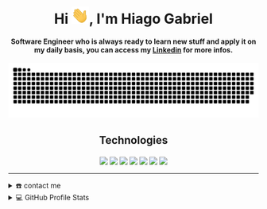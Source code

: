 <div align="center">
<h1 align="center">Hi <img width="35" src="https://github.com/1999AZZAR/1999AZZAR/blob/main/resources/img/waving.gif">, I'm Hiago Gabriel</h1>
<h4 align="center">Software Engineer who is always ready to learn new stuff and apply it on my daily basis, you can access my <a href="https://www.linkedin.com/in/hiago-gabriel-oliveira/" target="_blank">Linkedin</a> for more infos.</h4>
</div>

<div align="center">
  <a href="https://flowcv.me/hiago-gabriel">
  <img  src="https://raw.githubusercontent.com/1999AZZAR/1999AZZAR/readme/resources/img/grid-snake.svg"
       alt="snake" /></a>
</div>

<div align="center">
<h2 >
  
  **Technologies**
</h2>

<img  src="https://img.shields.io/badge/HTML5-E34F26?style=for-the-badge&logo=html5&logoColor=white">
<img  src="https://img.shields.io/badge/JavaScript-323330?style=for-the-badge&logo=javascript&logoColor=F7DF1E">
<img  src="https://img.shields.io/badge/CSS3-1572B6?style=for-the-badge&logo=css3&logoColor=white">
<img  src="https://img.shields.io/badge/Kotlin-0095D5?&style=for-the-badge&logo=kotlin&logoColor=white">
<img  src="https://img.shields.io/badge/Android-3DDC84?style=for-the-badge&logo=android&logoColor=white">
<img  src="https://img.shields.io/badge/GitHub-100000?style=for-the-badge&logo=github&logoColor=white">
<img  src="https://img.shields.io/badge/Google_Cloud-4285F4?style=for-the-badge&logo=google-cloud&logoColor=white">
</div>

-----
<details>
  <summary>☎️ contact me</summary>
<div>
  <samp>
    <h2 align="center">you can reach me by:</h2>
    <p align="center">
      <br/>
      <a href="https://www.linkedin.com/in/hiago-gabriel-oliveira/" target="blank"><img align="center"
         src="https://img.shields.io/badge/linkedin-%231DA1F2.svg?style=for-the-badge&logo=linkedin&logoColor=white"
         alt="azzar" height="30"/></a>
    </p>
  <p align="center">
      <a href="https://www.instagram.com/hiago_dgk/" target="blank"><img align="center"
         src="https://img.shields.io/badge/instagram-%23E4405F.svg?style=for-the-badge&logo=Instagram&logoColor=white"
         alt="azzar" height="30"/></a>
      <a href="https://wa.me/+5511937457883" target="blank"><img align="center"
         src="https://img.shields.io/badge/whatsapp-4B7F1.svg?style=for-the-badge&logo=whatsapp&logoColor=white"
         alt="azzar" height="30"/></a>
      <br>
    </p>
  </samp>
</div>
</details>
  
<details> 
  <summary>💻 GitHub Profile Stats</summary>
  <div>
  <samp>
    <h2 align="center"> Github stats </h2>
      <br/>
    <details open>
  <summary><h3>Languages</h3></summary>
            <p align="center">
        <a href="https://github.com/HgGabriel">
          <img src="https://github-readme-stats.vercel.app/api/top-langs/?username=HgGabriel&langs_count=6&theme=gruvbox&layout=compact&hide_border=true"
          alt="HgGabriel :: overall Top Langs " /></a>
      </p>
        <p align="center">
          <a href="https://github.com/HgGabriel/">
          <img width="45%" src="https://github-profile-summary-cards.vercel.app/api/cards/repos-per-language?username=HgGabriel&theme=gruvbox&layout=compact&hide_border=true"
          alt="HgGabriel :: Top Langs by repo" />
          </a>
        </p>
</details>
   

